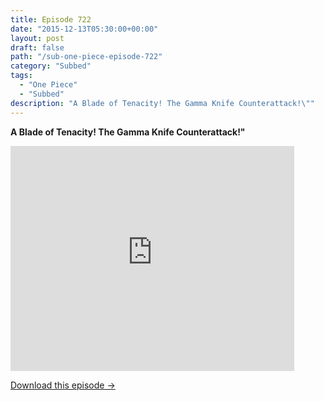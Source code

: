 ```yaml
---
title: Episode 722
date: "2015-12-13T05:30:00+00:00"
layout: post
draft: false
path: "/sub-one-piece-episode-722"
category: "Subbed"
tags:
  - "One Piece"
  - "Subbed"
description: "A Blade of Tenacity! The Gamma Knife Counterattack!\""
---
```


**A Blade of Tenacity! The Gamma Knife Counterattack!"**

<iframe width="640" height="360" src="https://www.rapidvideo.com/e/G6FRPGKXSR" frameborder="0" marginwidth=0 marginheight=0 scrolling=no allowfullscreen style="max-width:90%;"></iframe>

<a href="http://ouo.io/qs/eCodkFEQ?s=https://www.rapidvideo.com/d/G6FRPGKXSR" class="styled_a">Download this episode →</a>

